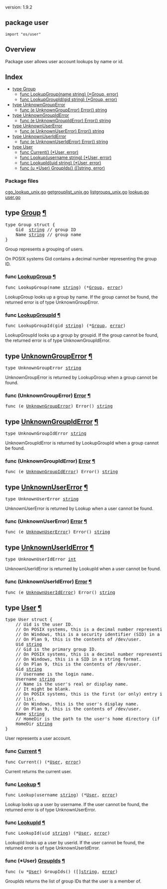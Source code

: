 version: 1.9.2
## package user

  `import "os/user"`

## Overview

Package user allows user account lookups by name or id.

## Index

- [type Group](#Group)
  - [func LookupGroup(name string) (*Group, error)](#LookupGroup)
  - [func LookupGroupId(gid string) (*Group, error)](#LookupGroupId)
- [type UnknownGroupError](#UnknownGroupError)
  - [func (e UnknownGroupError) Error() string](#UnknownGroupError.Error)
- [type UnknownGroupIdError](#UnknownGroupIdError)
  - [func (e UnknownGroupIdError) Error() string](#UnknownGroupIdError.Error)
- [type UnknownUserError](#UnknownUserError)
  - [func (e UnknownUserError) Error() string](#UnknownUserError.Error)
- [type UnknownUserIdError](#UnknownUserIdError)
  - [func (e UnknownUserIdError) Error() string](#UnknownUserIdError.Error)
- [type User](#User)
  - [func Current() (*User, error)](#Current)
  - [func Lookup(username string) (*User, error)](#Lookup)
  - [func LookupId(uid string) (*User, error)](#LookupId)
  - [func (u *User) GroupIds() ([]string, error)](#User.GroupIds)

### Package files
 [cgo_lookup_unix.go](//github.com/golang/go/blob/2ea7d3461bb41d0ae12b56ee52d43314bcdb97f9/src/os/user/cgo_lookup_unix.go) [getgrouplist_unix.go](//github.com/golang/go/blob/2ea7d3461bb41d0ae12b56ee52d43314bcdb97f9/src/os/user/getgrouplist_unix.go) [listgroups_unix.go](//github.com/golang/go/blob/2ea7d3461bb41d0ae12b56ee52d43314bcdb97f9/src/os/user/listgroups_unix.go) [lookup.go](//github.com/golang/go/blob/2ea7d3461bb41d0ae12b56ee52d43314bcdb97f9/src/os/user/lookup.go) [user.go](//github.com/golang/go/blob/2ea7d3461bb41d0ae12b56ee52d43314bcdb97f9/src/os/user/user.go)

<h2 id="Group">type <a href="//github.com/golang/go/blob/2ea7d3461bb41d0ae12b56ee52d43314bcdb97f9/src/os/user/user.go#L35">Group</a>
    <a href="#Group">¶</a></h2>
<pre>type Group struct {
<span id="Group.Gid"></span>    Gid  <a href="/builtin/#string">string</a> <span class="comment">// group ID</span>
<span id="Group.Name"></span>    Name <a href="/builtin/#string">string</a> <span class="comment">// group name</span>
}</pre>

Group represents a grouping of users.

On POSIX systems Gid contains a decimal number representing the group ID.

<h3 id="LookupGroup">func <a href="//github.com/golang/go/blob/2ea7d3461bb41d0ae12b56ee52d43314bcdb97f9/src/os/user/lookup.go#L36">LookupGroup</a>
    <a href="#LookupGroup">¶</a></h3>
<pre>func LookupGroup(name <a href="/builtin/#string">string</a>) (*<a href="#Group">Group</a>, <a href="/builtin/#error">error</a>)</pre>

LookupGroup looks up a group by name. If the group cannot be found, the returned
error is of type UnknownGroupError.

<h3 id="LookupGroupId">func <a href="//github.com/golang/go/blob/2ea7d3461bb41d0ae12b56ee52d43314bcdb97f9/src/os/user/lookup.go#L42">LookupGroupId</a>
    <a href="#LookupGroupId">¶</a></h3>
<pre>func LookupGroupId(gid <a href="/builtin/#string">string</a>) (*<a href="#Group">Group</a>, <a href="/builtin/#error">error</a>)</pre>

LookupGroupId looks up a group by groupid. If the group cannot be found, the
returned error is of type UnknownGroupIdError.

<h2 id="UnknownGroupError">type <a href="//github.com/golang/go/blob/2ea7d3461bb41d0ae12b56ee52d43314bcdb97f9/src/os/user/user.go#L65">UnknownGroupError</a>
    <a href="#UnknownGroupError">¶</a></h2>
<pre>type UnknownGroupError <a href="/builtin/#string">string</a></pre>

UnknownGroupError is returned by LookupGroup when a group cannot be found.

<h3 id="UnknownGroupError.Error">func (UnknownGroupError) <a href="//github.com/golang/go/blob/2ea7d3461bb41d0ae12b56ee52d43314bcdb97f9/src/os/user/user.go#L67">Error</a>
    <a href="#UnknownGroupError.Error">¶</a></h3>
<pre>func (e <a href="#UnknownGroupError">UnknownGroupError</a>) Error() <a href="/builtin/#string">string</a></pre>


<h2 id="UnknownGroupIdError">type <a href="//github.com/golang/go/blob/2ea7d3461bb41d0ae12b56ee52d43314bcdb97f9/src/os/user/user.go#L57">UnknownGroupIdError</a>
    <a href="#UnknownGroupIdError">¶</a></h2>
<pre>type UnknownGroupIdError <a href="/builtin/#string">string</a></pre>

UnknownGroupIdError is returned by LookupGroupId when a group cannot be found.

<h3 id="UnknownGroupIdError.Error">func (UnknownGroupIdError) <a href="//github.com/golang/go/blob/2ea7d3461bb41d0ae12b56ee52d43314bcdb97f9/src/os/user/user.go#L59">Error</a>
    <a href="#UnknownGroupIdError.Error">¶</a></h3>
<pre>func (e <a href="#UnknownGroupIdError">UnknownGroupIdError</a>) Error() <a href="/builtin/#string">string</a></pre>


<h2 id="UnknownUserError">type <a href="//github.com/golang/go/blob/2ea7d3461bb41d0ae12b56ee52d43314bcdb97f9/src/os/user/user.go#L49">UnknownUserError</a>
    <a href="#UnknownUserError">¶</a></h2>
<pre>type UnknownUserError <a href="/builtin/#string">string</a></pre>

UnknownUserError is returned by Lookup when a user cannot be found.

<h3 id="UnknownUserError.Error">func (UnknownUserError) <a href="//github.com/golang/go/blob/2ea7d3461bb41d0ae12b56ee52d43314bcdb97f9/src/os/user/user.go#L51">Error</a>
    <a href="#UnknownUserError.Error">¶</a></h3>
<pre>func (e <a href="#UnknownUserError">UnknownUserError</a>) Error() <a href="/builtin/#string">string</a></pre>


<h2 id="UnknownUserIdError">type <a href="//github.com/golang/go/blob/2ea7d3461bb41d0ae12b56ee52d43314bcdb97f9/src/os/user/user.go#L41">UnknownUserIdError</a>
    <a href="#UnknownUserIdError">¶</a></h2>
<pre>type UnknownUserIdError <a href="/builtin/#int">int</a></pre>

UnknownUserIdError is returned by LookupId when a user cannot be found.

<h3 id="UnknownUserIdError.Error">func (UnknownUserIdError) <a href="//github.com/golang/go/blob/2ea7d3461bb41d0ae12b56ee52d43314bcdb97f9/src/os/user/user.go#L43">Error</a>
    <a href="#UnknownUserIdError.Error">¶</a></h3>
<pre>func (e <a href="#UnknownUserIdError">UnknownUserIdError</a>) Error() <a href="/builtin/#string">string</a></pre>


<h2 id="User">type <a href="//github.com/golang/go/blob/2ea7d3461bb41d0ae12b56ee52d43314bcdb97f9/src/os/user/user.go#L8">User</a>
    <a href="#User">¶</a></h2>
<pre>type User struct {
<span id="User.Uid"></span>    <span class="comment">// Uid is the user ID.</span>
    <span class="comment">// On POSIX systems, this is a decimal number representing the uid.</span>
    <span class="comment">// On Windows, this is a security identifier (SID) in a string format.</span>
    <span class="comment">// On Plan 9, this is the contents of /dev/user.</span>
    Uid <a href="/builtin/#string">string</a>
<span id="User.Gid"></span>    <span class="comment">// Gid is the primary group ID.</span>
    <span class="comment">// On POSIX systems, this is a decimal number representing the gid.</span>
    <span class="comment">// On Windows, this is a SID in a string format.</span>
    <span class="comment">// On Plan 9, this is the contents of /dev/user.</span>
    Gid <a href="/builtin/#string">string</a>
<span id="User.Username"></span>    <span class="comment">// Username is the login name.</span>
    Username <a href="/builtin/#string">string</a>
<span id="User.Name"></span>    <span class="comment">// Name is the user&#39;s real or display name.</span>
    <span class="comment">// It might be blank.</span>
    <span class="comment">// On POSIX systems, this is the first (or only) entry in the GECOS field</span>
    <span class="comment">// list.</span>
    <span class="comment">// On Windows, this is the user&#39;s display name.</span>
    <span class="comment">// On Plan 9, this is the contents of /dev/user.</span>
    Name <a href="/builtin/#string">string</a>
<span id="User.HomeDir"></span>    <span class="comment">// HomeDir is the path to the user&#39;s home directory (if they have one).</span>
    HomeDir <a href="/builtin/#string">string</a>
}</pre>

User represents a user account.

<h3 id="Current">func <a href="//github.com/golang/go/blob/2ea7d3461bb41d0ae12b56ee52d43314bcdb97f9/src/os/user/lookup.go#L1">Current</a>
    <a href="#Current">¶</a></h3>
<pre>func Current() (*<a href="#User">User</a>, <a href="/builtin/#error">error</a>)</pre>

Current returns the current user.

<h3 id="Lookup">func <a href="//github.com/golang/go/blob/2ea7d3461bb41d0ae12b56ee52d43314bcdb97f9/src/os/user/lookup.go#L18">Lookup</a>
    <a href="#Lookup">¶</a></h3>
<pre>func Lookup(username <a href="/builtin/#string">string</a>) (*<a href="#User">User</a>, <a href="/builtin/#error">error</a>)</pre>

Lookup looks up a user by username. If the user cannot be found, the returned
error is of type UnknownUserError.

<h3 id="LookupId">func <a href="//github.com/golang/go/blob/2ea7d3461bb41d0ae12b56ee52d43314bcdb97f9/src/os/user/lookup.go#L27">LookupId</a>
    <a href="#LookupId">¶</a></h3>
<pre>func LookupId(uid <a href="/builtin/#string">string</a>) (*<a href="#User">User</a>, <a href="/builtin/#error">error</a>)</pre>

LookupId looks up a user by userid. If the user cannot be found, the returned
error is of type UnknownUserIdError.

<h3 id="User.GroupIds">func (*User) <a href="//github.com/golang/go/blob/2ea7d3461bb41d0ae12b56ee52d43314bcdb97f9/src/os/user/lookup.go#L47">GroupIds</a>
    <a href="#User.GroupIds">¶</a></h3>
<pre>func (u *<a href="#User">User</a>) GroupIds() ([]<a href="/builtin/#string">string</a>, <a href="/builtin/#error">error</a>)</pre>

GroupIds returns the list of group IDs that the user is a member of.


